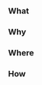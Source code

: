 <!--
If your pull request is long and/or has sections
that need clarifying, consider leaving a review on
your own PR with comments explaining the changes.
-->

### What
<!--
If applicable, close a related issue with: 

Fixes #<BUG_ISSUE_NUMBER>

...or...

Closes #<FEATURE_ISSUE_NUMBER>
-->

<!-- Describe the pull request in detail. -->

### Why
<!-- If applicable, describe why this pull request exists. -->

### Where
<!-- If applicable, describe the places this pull request affects. -->

### How
<!-- If applicable, describe how this pull request works. -->
